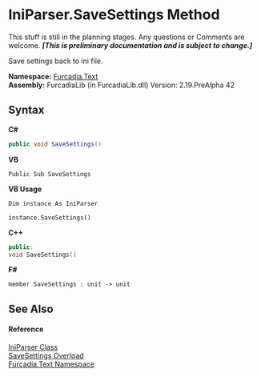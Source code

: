 # IniParser.SaveSettings Method 
This stuff is still in the planning stages. Any questions or Comments are welcome. _**\[This is preliminary documentation and is subject to change.\]**_

Save settings back to ini file.

**Namespace:**&nbsp;<a href="N_Furcadia_Text">Furcadia.Text</a><br />**Assembly:**&nbsp;FurcadiaLib (in FurcadiaLib.dll) Version: 2.19.PreAlpha 42

## Syntax

**C#**<br />
``` C#
public void SaveSettings()
```

**VB**<br />
``` VB
Public Sub SaveSettings
```

**VB Usage**<br />
``` VB Usage
Dim instance As IniParser

instance.SaveSettings()
```

**C++**<br />
``` C++
public:
void SaveSettings()
```

**F#**<br />
``` F#
member SaveSettings : unit -> unit 

```


## See Also


#### Reference
<a href="T_Furcadia_Text_IniParser">IniParser Class</a><br /><a href="Overload_Furcadia_Text_IniParser_SaveSettings">SaveSettings Overload</a><br /><a href="N_Furcadia_Text">Furcadia.Text Namespace</a><br />